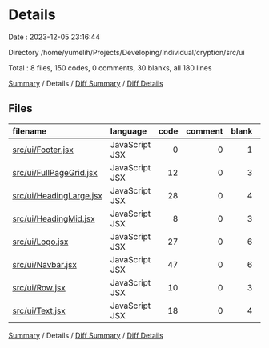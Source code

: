 # Details

Date : 2023-12-05 23:16:44

Directory /home/yumelih/Projects/Developing/Individual/cryption/src/ui

Total : 8 files,  150 codes, 0 comments, 30 blanks, all 180 lines

[Summary](results.md) / Details / [Diff Summary](diff.md) / [Diff Details](diff-details.md)

## Files
| filename | language | code | comment | blank | total |
| :--- | :--- | ---: | ---: | ---: | ---: |
| [src/ui/Footer.jsx](/src/ui/Footer.jsx) | JavaScript JSX | 0 | 0 | 1 | 1 |
| [src/ui/FullPageGrid.jsx](/src/ui/FullPageGrid.jsx) | JavaScript JSX | 12 | 0 | 3 | 15 |
| [src/ui/HeadingLarge.jsx](/src/ui/HeadingLarge.jsx) | JavaScript JSX | 28 | 0 | 4 | 32 |
| [src/ui/HeadingMid.jsx](/src/ui/HeadingMid.jsx) | JavaScript JSX | 8 | 0 | 3 | 11 |
| [src/ui/Logo.jsx](/src/ui/Logo.jsx) | JavaScript JSX | 27 | 0 | 6 | 33 |
| [src/ui/Navbar.jsx](/src/ui/Navbar.jsx) | JavaScript JSX | 47 | 0 | 6 | 53 |
| [src/ui/Row.jsx](/src/ui/Row.jsx) | JavaScript JSX | 10 | 0 | 3 | 13 |
| [src/ui/Text.jsx](/src/ui/Text.jsx) | JavaScript JSX | 18 | 0 | 4 | 22 |

[Summary](results.md) / Details / [Diff Summary](diff.md) / [Diff Details](diff-details.md)